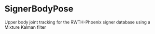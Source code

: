SignerBodyPose
==============

Upper body joint tracking for the RWTH-Phoenix signer database using a Mixture Kalman filter
